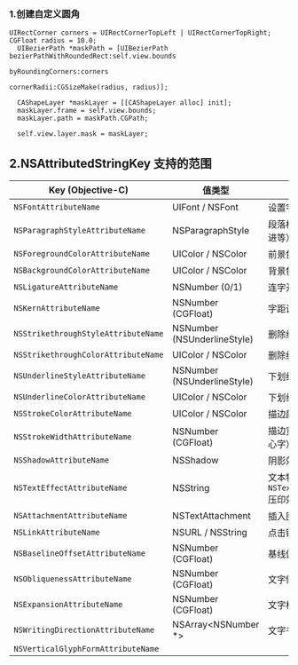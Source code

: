 ### 1.创建自定义圆角
```objc
UIRectCorner corners = UIRectCornerTopLeft | UIRectCornerTopRight;
CGFloat radius = 10.0;
  UIBezierPath *maskPath = [UIBezierPath bezierPathWithRoundedRect:self.view.bounds
                                                 byRoundingCorners:corners
                                                       cornerRadii:CGSizeMake(radius, radius)];
  
  CAShapeLayer *maskLayer = [[CAShapeLayer alloc] init];
  maskLayer.frame = self.view.bounds;
  maskLayer.path = maskPath.CGPath;
  
  self.view.layer.mask = maskLayer;
```
## 2.NSAttributedStringKey 支持的范围

| Key (Objective-C)                   | 值类型                         | 作用说明                                          |
| ----------------------------------- | --------------------------- | --------------------------------------------- |
| `NSFontAttributeName`               | UIFont / NSFont             | 设置字体                                          |
| `NSParagraphStyleAttributeName`     | NSParagraphStyle            | 段落样式（行距、对齐方式、缩进等）                             |
| `NSForegroundColorAttributeName`    | UIColor / NSColor           | 前景色（文字颜色）                                     |
| `NSBackgroundColorAttributeName`    | UIColor / NSColor           | 背景色                                           |
| `NSLigatureAttributeName`           | NSNumber (0/1)              | 连字开关                                          |
| `NSKernAttributeName`               | NSNumber (CGFloat)          | 字距调整                                          |
| `NSStrikethroughStyleAttributeName` | NSNumber (NSUnderlineStyle) | 删除线样式                                         |
| `NSStrikethroughColorAttributeName` | UIColor / NSColor           | 删除线颜色                                         |
| `NSUnderlineStyleAttributeName`     | NSNumber (NSUnderlineStyle) | 下划线样式                                         |
| `NSUnderlineColorAttributeName`     | UIColor / NSColor           | 下划线颜色                                         |
| `NSStrokeColorAttributeName`        | UIColor / NSColor           | 描边颜色                                          |
| `NSStrokeWidthAttributeName`        | NSNumber (CGFloat)          | 描边宽度（正值空心字，负值实心字）                             |
| `NSShadowAttributeName`             | NSShadow                    | 阴影效果                                          |
| `NSTextEffectAttributeName`         | NSString                    | 文本特殊效果（如 `NSTextEffectLetterpressStyle` 压印效果） |
| `NSAttachmentAttributeName`         | NSTextAttachment            | 插入图片或附件                                       |
| `NSLinkAttributeName`               | NSURL / NSString            | 点击链接                                          |
| `NSBaselineOffsetAttributeName`     | NSNumber (CGFloat)          | 基线偏移（上标/下标效果）                                 |
| `NSObliquenessAttributeName`        | NSNumber (CGFloat)          | 文字倾斜（斜体效果）                                    |
| `NSExpansionAttributeName`          | NSNumber (CGFloat)          | 文字横向拉伸/压缩                                     |
| `NSWritingDirectionAttributeName`   | NSArray<NSNumber *>         | 文字书写方向（LTR/RTL）                               |
| `NSVerticalGlyphFormAttributeName`  |                             |                                               |
